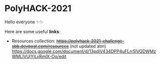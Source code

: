 # PolyHACK-2021

Hello everyone ✨✨


Here are some useful **links**:  

+ Resources collection: ~~https://polyhack-2021-challenge-sbb.devpost.com/resources~~ (not updated atm)
&nbsp;&nbsp;&nbsp; https://docs.google.com/document/d/13pdjV434DPP4uFLrr5lVGDWMzWMLlVUlYjLvRmlX-Oo/edit
